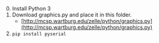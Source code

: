 0. Install Python 3
1. Download graphics.py and place it in this folder.
    - [http://mcsp.wartburg.edu/zelle/python/graphics.py](http://mcsp.wartburg.edu/zelle/python/graphics.py)
2. `pip install pyserial`
